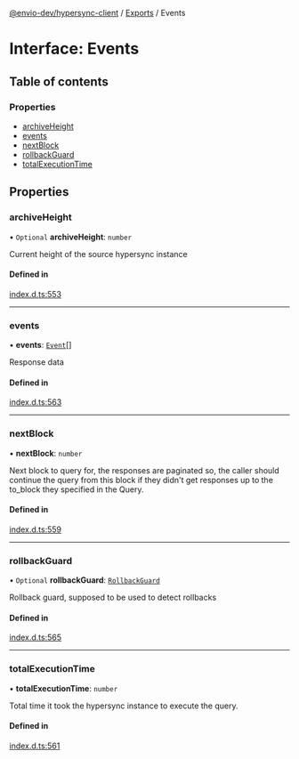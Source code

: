 [@envio-dev/hypersync-client](../README.md) / [Exports](../modules.md) / Events

# Interface: Events

## Table of contents

### Properties

- [archiveHeight](Events.md#archiveheight)
- [events](Events.md#events)
- [nextBlock](Events.md#nextblock)
- [rollbackGuard](Events.md#rollbackguard)
- [totalExecutionTime](Events.md#totalexecutiontime)

## Properties

### archiveHeight

• `Optional` **archiveHeight**: `number`

Current height of the source hypersync instance

#### Defined in

[index.d.ts:553](https://github.com/Float-Capital/hypersync-client-node/blob/4ee0d9475a267b3a97cbbd6004114b9ba5d98295/index.d.ts#L553)

___

### events

• **events**: [`Event`](Event.md)[]

Response data

#### Defined in

[index.d.ts:563](https://github.com/Float-Capital/hypersync-client-node/blob/4ee0d9475a267b3a97cbbd6004114b9ba5d98295/index.d.ts#L563)

___

### nextBlock

• **nextBlock**: `number`

Next block to query for, the responses are paginated so,
 the caller should continue the query from this block if they
 didn't get responses up to the to_block they specified in the Query.

#### Defined in

[index.d.ts:559](https://github.com/Float-Capital/hypersync-client-node/blob/4ee0d9475a267b3a97cbbd6004114b9ba5d98295/index.d.ts#L559)

___

### rollbackGuard

• `Optional` **rollbackGuard**: [`RollbackGuard`](RollbackGuard.md)

Rollback guard, supposed to be used to detect rollbacks

#### Defined in

[index.d.ts:565](https://github.com/Float-Capital/hypersync-client-node/blob/4ee0d9475a267b3a97cbbd6004114b9ba5d98295/index.d.ts#L565)

___

### totalExecutionTime

• **totalExecutionTime**: `number`

Total time it took the hypersync instance to execute the query.

#### Defined in

[index.d.ts:561](https://github.com/Float-Capital/hypersync-client-node/blob/4ee0d9475a267b3a97cbbd6004114b9ba5d98295/index.d.ts#L561)
